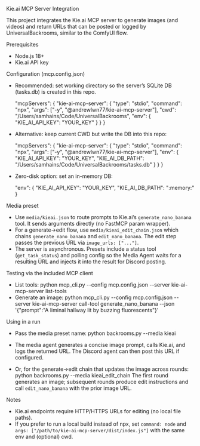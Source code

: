 Kie.ai MCP Server Integration

This project integrates the Kie.ai MCP server to generate images (and videos) and return URLs that can be posted or logged by UniversalBackrooms, similar to the ComfyUI flow.

Prerequisites
- Node.js 18+
- Kie.ai API key

Configuration (mcp.config.json)
- Recommended: set working directory so the server’s SQLite DB (tasks.db) is created in this repo.

  "mcpServers": {
    "kie-ai-mcp-server": {
      "type": "stdio",
      "command": "npx",
      "args": ["-y", "@andrewlwn77/kie-ai-mcp-server"],
      "cwd": "/Users/samhains/Code/UniversalBackrooms",
      "env": { "KIE_AI_API_KEY": "YOUR_KEY" }
    }
  }

- Alternative: keep current CWD but write the DB into this repo:

  "mcpServers": {
    "kie-ai-mcp-server": {
      "type": "stdio",
      "command": "npx",
      "args": ["-y", "@andrewlwn77/kie-ai-mcp-server"],
      "env": {
        "KIE_AI_API_KEY": "YOUR_KEY",
        "KIE_AI_DB_PATH": "/Users/samhains/Code/UniversalBackrooms/tasks.db"
      }
    }
  }

- Zero-disk option: set an in-memory DB:

  "env": { "KIE_AI_API_KEY": "YOUR_KEY", "KIE_AI_DB_PATH": ":memory:" }

Media preset
- Use `media/kieai.json` to route prompts to Kie.ai’s `generate_nano_banana` tool. It sends arguments directly (no FastMCP param wrapper).
- For a generate→edit flow, use `media/kieai_edit_chain.json` which chains `generate_nano_banana` and `edit_nano_banana`. The edit step passes the previous URL via `image_urls: ["..."]`.
- The server is asynchronous. Presets include a status tool (`get_task_status`) and polling config so the Media Agent waits for a resulting URL and injects it into the result for Discord posting.

Testing via the included MCP client
- List tools:
  python mcp_cli.py --config mcp.config.json --server kie-ai-mcp-server list-tools
- Generate an image:
  python mcp_cli.py --config mcp.config.json --server kie-ai-mcp-server call-tool generate_nano_banana --json '{"prompt":"A liminal hallway lit by buzzing fluorescents"}'

Using in a run
- Pass the media preset name:
  python backrooms.py --media kieai
- The media agent generates a concise image prompt, calls Kie.ai, and logs the returned URL. The Discord agent can then post this URL if configured.

- Or, for the generate→edit chain that updates the image across rounds:
  python backrooms.py --media kieai_edit_chain
  The first round generates an image; subsequent rounds produce edit instructions and call `edit_nano_banana` with the prior image URL.

Notes
- Kie.ai endpoints require HTTP/HTTPS URLs for editing (no local file paths).
- If you prefer to run a local build instead of npx, set `command: node` and `args: ["/path/to/kie-ai-mcp-server/dist/index.js"]` with the same env and (optional) cwd.
